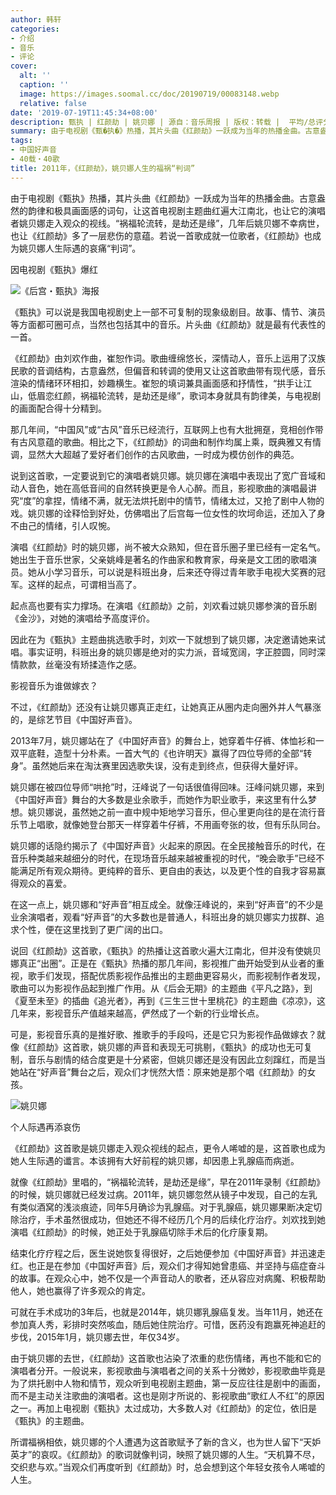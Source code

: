 ```yaml
---
author: 韩轩
categories:
- 介绍
- 音乐
- 评论
cover:
  alt: ''
  caption: ''
  image: https://images.soomal.cc/doc/20190719/00083148.webp
  relative: false
date: '2019-07-19T11:45:34+08:00'
description: 甄执 | 红颜劫 | 姚贝娜 | 源自：音乐周报 | 版权：转载 |  平均/总评分：10.00/10
summary: 由于电视剧《甄�执�》热播，其片头曲《红颜劫》一跃成为当年的热播金曲。古意盎然的韵律和极具画面感的词句，让这首电视剧主题曲红遍大江南北，也让它的演唱者姚贝娜走入观众的视线。“祸福轮流转，是劫还是缘”，几年后姚贝娜不幸病世，也让《红颜劫》多了一层悲伤的意蕴……
tags:
- 中国好声音
- 40载・40歌
title: 2011年，《红颜劫》，姚贝娜人生的福祸“判词”
---
```


由于电视剧《甄执》热播，其片头曲《红颜劫》一跃成为当年的热播金曲。古意盎然的韵律和极具画面感的词句，让这首电视剧主题曲红遍大江南北，也让它的演唱者姚贝娜走入观众的视线。“祸福轮流转，是劫还是缘”，几年后姚贝娜不幸病世，也让《红颜劫》多了一层悲伤的意蕴。若说一首歌成就一位歌者，《红颜劫》也成为姚贝娜人生际遇的哀痛“判词”。

因电视剧《甄执》爆红

![《后宫・甄执》海报](https://images.soomal.cc/doc/20190719/00083147_01.webp)





《甄执》可以说是我国电视剧史上一部不可复制的现象级剧目。故事、情节、演员等方面都可圈可点，当然也包括其中的音乐。片头曲《红颜劫》就是最有代表性的一首。

《红颜劫》由刘欢作曲，崔恕作词。歌曲缠绵悠长，深情动人，音乐上运用了汉族民歌的音调结构，古意盎然，但偏音和转调的使用又让这首歌曲带有现代感，音乐渲染的情绪环环相扣，妙趣横生。崔恕的填词兼具画面感和抒情性，“拱手让江山，低眉恋红颜，祸福轮流转，是劫还是缘”，歌词本身就具有韵律美，与电视剧的画面配合得十分精到。

那几年间，“中国风”或“古风”音乐已经流行，互联网上也有大批拥趸，竞相创作带有古风意蕴的歌曲。相比之下，《红颜劫》的词曲和制作均属上乘，既典雅又有情调，显然大大超越了爱好者们创作的古风歌曲，一时成为模仿创作的典范。

说到这首歌，一定要说到它的演唱者姚贝娜。姚贝娜在演唱中表现出了宽广音域和动人音色，她在高低音间的自然转换更是令人心醉。而且，影视歌曲的演唱最讲究“度”的拿捏，情绪不满，就无法烘托剧中的情节，情绪太过，又抢了剧中人物的戏。姚贝娜的诠释恰到好处，仿佛唱出了后宫每一位女性的坎坷命运，还加入了身不由己的情绪，引人叹惋。

演唱《红颜劫》时的姚贝娜，尚不被大众熟知，但在音乐圈子里已经有一定名气。她出生于音乐世家，父亲姚峰是著名的作曲家和教育家，母亲是文工团的歌唱演员。她从小学习音乐，可以说是科班出身，后来还夺得过青年歌手电视大奖赛的冠军。这样的起点，可谓相当高了。

起点高也要有实力撑场。在演唱《红颜劫》之前，刘欢看过姚贝娜参演的音乐剧《金沙》，对她的演唱给予高度评价。

因此在为《甄执》主题曲挑选歌手时，刘欢一下就想到了姚贝娜，决定邀请她来试唱。事实证明，科班出身的姚贝娜是绝对的实力派，音域宽阔，字正腔圆，同时深情款款，丝毫没有矫揉造作之感。

影视音乐为谁做嫁衣？

不过，《红颜劫》还没有让姚贝娜真正走红，让她真正从圈内走向圈外并人气暴涨的，是综艺节目《中国好声音》。

2013年7月，姚贝娜站在了《中国好声音》的舞台上，她穿着牛仔裤、体恤衫和一双平底鞋，造型十分朴素。一首大气的《也许明天》赢得了四位导师的全部“转身”。虽然她后来在淘汰赛里因选歌失误，没有走到终点，但获得大量好评。

姚贝娜在被四位导师“哄抢”时，汪峰说了一句话很值得回味。汪峰问姚贝娜，来到《中国好声音》舞台的大多数是业余歌手，而她作为职业歌手，来这里有什么梦想。姚贝娜说，虽然她之前一直中规中矩地学习音乐，但心里更向往的是在流行音乐节上唱歌，就像她登台那天一样穿着牛仔裤，不用画夸张的妆，但有乐队同台。

姚贝娜的话隐约揭示了《中国好声音》火起来的原因。在全民接触音乐的时代，在音乐种类越来越细分的时代，在现场音乐越来越被重视的时代，“晚会歌手”已经不能满足所有观众期待。更纯粹的音乐、更自由的表达，以及更个性的自我才容易赢得观众的喜爱。

在这一点上，姚贝娜和“好声音”相互成全。就像汪峰说的，来到“好声音”的不少是业余演唱者，观看“好声音”的大多数也是普通人，科班出身的姚贝娜实力拔群、追求个性，便在这里找到了更广阔的出口。

说回《红颜劫》这首歌，《甄执》的热播让这首歌火遍大江南北，但并没有使姚贝娜真正“出圈”。正是在《甄执》热播的那几年间，影视推广曲开始受到从业者的重视，歌手们发现，搭配优质影视作品推出的主题曲更容易火，而影视制作者发现，歌曲可以为影视作品起到推广作用。从《后会无期》的主题曲《平凡之路》，到《夏至未至》的插曲《追光者》，再到《三生三世十里桃花》的主题曲《凉凉》，这几年来，影视音乐产值越来越高，俨然成了一个新的行业增长点。

可是，影视音乐真的是推好歌、推歌手的手段吗，还是它只为影视作品做嫁衣？就像《红颜劫》这首歌，姚贝娜的声音和表现无可挑剔，《甄执》的成功也无可复制，音乐与剧情的结合度更是十分紧密，但姚贝娜还是没有因此立刻蹿红，而是当她站在“好声音”舞台之后，观众们才恍然大悟：原来她是那个唱《红颜劫》的女孩。

![姚贝娜](https://images.soomal.cc/doc/20190719/00083148.webp)





个人际遇再添哀伤

《红颜劫》这首歌是姚贝娜走入观众视线的起点，更令人唏嘘的是，这首歌也成为她人生际遇的谶言。本该拥有大好前程的姚贝娜，却因患上乳腺癌而病逝。

就像《红颜劫》里唱的，“祸福轮流转，是劫还是缘”，早在2011年录制《红颜劫》的时候，姚贝娜就已经发过病。2011年，姚贝娜忽然从镜子中发现，自己的左乳有类似酒窝的浅淡痕迹，同年5月确诊为乳腺癌。对于乳腺癌，姚贝娜果断决定切除治疗，手术虽然很成功，但她还不得不经历几个月的后续化疗治疗。刘欢找到她演唱《红颜劫》的时候，她正处于乳腺癌切除手术后的化疗康复期。

结束化疗疗程之后，医生说她恢复得很好，之后她便参加《中国好声音》并迅速走红。也正是在参加《中国好声音》后，观众们才得知她曾患癌、并坚持与癌症奋斗的故事。在观众心中，她不仅是一个声音动人的歌者，还从容应对病魔、积极帮助他人，她也赢得了许多观众的肯定。

可就在手术成功的3年后，也就是2014年，姚贝娜乳腺癌复发。当年11月，她还在参加真人秀，彩排时突然咳血，随后她住院治疗。可惜，医药没有跑赢死神追赶的步伐，2015年1月，姚贝娜去世，年仅34岁。

由于姚贝娜的去世，《红颜劫》这首歌也沾染了浓重的悲伤情绪，再也不能和它的演唱者分开。一般说来，影视歌曲与演唱者之间的关系十分微妙，影视歌曲毕竟是为了烘托剧中人物和情节，观众听到电视剧主题曲，第一反应往往是剧中的画面，而不是主动关注歌曲的演唱者。这也是刚才所说的、影视歌曲“歌红人不红”的原因之一。再加上电视剧《甄执》太过成功，大多数人对《红颜劫》的定位，依旧是《甄执》的主题曲。

所谓福祸相依，姚贝娜的个人遭遇为这首歌赋予了新的含义，也为世人留下“天妒英才”的哀叹。《红颜劫》的歌词就像判词，映照了姚贝娜的人生。“天机算不尽，交织悲与欢。”当观众们再度听到《红颜劫》时，总会想到这个年轻女孩令人唏嘘的人生。
